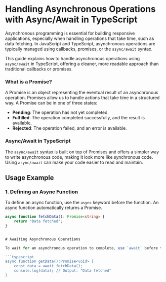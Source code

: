 # Handling Asynchronous Operations with Async/Await in TypeScript

Asynchronous programming is essential for building responsive applications, especially when handling operations that take time, such as data fetching. In JavaScript and TypeScript, asynchronous operations are typically managed using callbacks, promises, or the `async/await` syntax.

This guide explains how to handle asynchronous operations using `async/await` in TypeScript, offering a cleaner, more readable approach than traditional callbacks or promises.


### What is a Promise?

A Promise is an object representing the eventual result of an asynchronous operation. Promises allow us to handle actions that take time in a structured way. A Promise can be in one of three states:

- **Pending**: The operation has not yet completed.
- **Fulfilled**: The operation completed successfully, and the result is available.
- **Rejected**: The operation failed, and an error is available.

### Async/Await in TypeScript

The `async/await` syntax is built on top of Promises and offers a simpler way to write asynchronous code, making it look more like synchronous code. Using `async/await` can make your code easier to read and maintain.

## Usage Example

### 1. Defining an Async Function

To define an async function, use the `async` keyword before the function. An async function automatically returns a Promise.

```typescript
async function fetchData(): Promise<string> {
    return "Data fetched";
}


# Awaiting Asynchronous Operations

To wait for an asynchronous operation to complete, use `await` before the Promise. This pauses the execution of the function until the Promise resolves or rejects, allowing your code to run in a more synchronous style.

```typescript
async function getData():Promise<void> {
    const data = await fetchData();
    console.log(data); // Output: "Data fetched"
}
